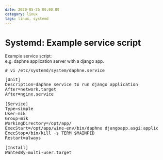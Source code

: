```yaml
--- 
date: 2020-05-25 00:00:00
category: linux
tags: linux, systemd
---
```

# Systemd: Example service script

Example service script:<br>
e.g. daphne application server with a django app.
<pre># vi /etc/systemd/system/daphne.service</pre>
<pre>[Unit]
Description=daphne service to run django application
After=network.target
After=nginx.service

[Service]
Type=simple
User=mik
Group=mik
WorkingDirectory=/opt/app/
ExecStart=/opt/app/wine-env/bin/daphne djangoapp.asgi:application
ExecStop=/bin/kill -s TERM $MAINPID
Restart=always

[Install]
WantedBy=multi-user.target</pre>
</body>
</html>
